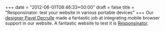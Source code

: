 +++
date = "2012-06-01T08:46:33+00:00"
draft = false
title = "Responsinator: test your website in various portable devices"
+++
Our [designer Pavel Decrulle](http://pistil-design.net) made a fantastic job at integrating mobile browser support in our website. A fantastic website to test it is [Responsinator](http://www.responsinator.com/).
